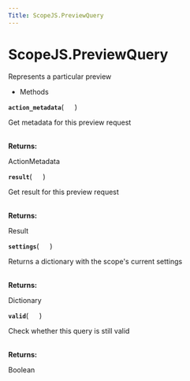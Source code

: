 ```yaml
---
Title: ScopeJS.PreviewQuery
---
```


# ScopeJS.PreviewQuery

<p>Represents a particular preview</p>
<ul>
<li>Methods</li>
</ul>
<div>
<strong class="name"><code>action_metadata</code></strong>( <code>  </code> ) 
<br>
<p>Get metadata for this preview request</p>
<br><strong>Returns:</strong> <p>ActionMetadata</p>
<strong class="name"><code>result</code></strong>( <code>  </code> ) 
<br>
<p>Get result for this preview request</p>
<br><strong>Returns:</strong> <p>Result</p>
<strong class="name"><code>settings</code></strong>( <code>  </code> ) 
<br>
<p>Returns a dictionary with the scope's current settings</p>
<br><strong>Returns:</strong> <p>Dictionary</p>
<strong class="name"><code>valid</code></strong>( <code>  </code> ) 
<br>
<p>Check whether this query is still valid</p>
<br><strong>Returns:</strong> <p>Boolean</p>
